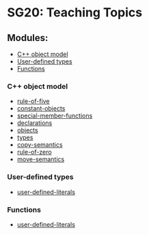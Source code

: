 <!--
!!!!!!!!!!!!!!!!!!!!!!!!!!!!!!!!!!!!!!!!!!!!!!!!!!!!!!!!!!!!!!!!!!!!!!!!!!!!!!!
!! Please do not edit this file directly,                                    !!
!! it is auto generated by the ./gen_readme.py script.                       !!
!!!!!!!!!!!!!!!!!!!!!!!!!!!!!!!!!!!!!!!!!!!!!!!!!!!!!!!!!!!!!!!!!!!!!!!!!!!!!!!
-->

# SG20: Teaching Topics

## Modules:
* [C++ object model](#c-object-model)
* [User-defined types](#user-defined-types)
* [Functions](#functions)

### C++ object model
* [rule-of-five](object-model/rule-of-five.md)
* [constant-objects](object-model/constant-objects.md)
* [special-member-functions](object-model/special-member-functions.md)
* [declarations](object-model/declarations.md)
* [objects](object-model/objects.md)
* [types](object-model/types.md)
* [copy-semantics](object-model/copy-semantics.md)
* [rule-of-zero](object-model/rule-of-zero.md)
* [move-semantics](object-model/move-semantics.md)

### User-defined types
* [user-defined-literals](functions/user-defined-literals.md)

### Functions
* [user-defined-literals](functions/user-defined-literals.md)

